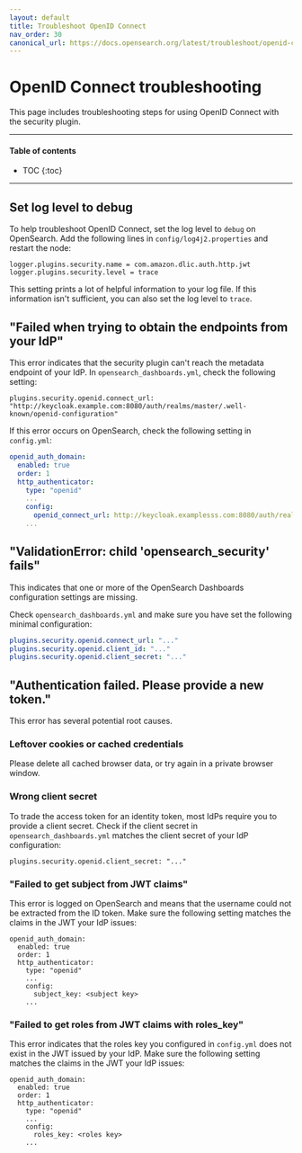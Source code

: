 ```yaml
---
layout: default
title: Troubleshoot OpenID Connect
nav_order: 30
canonical_url: https://docs.opensearch.org/latest/troubleshoot/openid-connect/
---
```


# OpenID Connect troubleshooting

This page includes troubleshooting steps for using OpenID Connect with the security plugin.


---

#### Table of contents
- TOC
{:toc}


---

## Set log level to debug

To help troubleshoot OpenID Connect, set the log level to `debug` on OpenSearch. Add the following lines in `config/log4j2.properties` and restart the node:

```
logger.plugins.security.name = com.amazon.dlic.auth.http.jwt
logger.plugins.security.level = trace
```

This setting prints a lot of helpful information to your log file. If this information isn't sufficient, you can also set the log level to `trace`.


## "Failed when trying to obtain the endpoints from your IdP"

This error indicates that the security plugin can't reach the metadata endpoint of your IdP. In `opensearch_dashboards.yml`, check the following setting:

```
plugins.security.openid.connect_url: "http://keycloak.example.com:8080/auth/realms/master/.well-known/openid-configuration"
```

If this error occurs on OpenSearch, check the following setting in `config.yml`:

```yml
openid_auth_domain:
  enabled: true
  order: 1
  http_authenticator:
    type: "openid"
    ...
    config:
      openid_connect_url: http://keycloak.examplesss.com:8080/auth/realms/master/.well-known/openid-configuration
    ...
```

## "ValidationError: child 'opensearch_security' fails"

This indicates that one or more of the OpenSearch Dashboards configuration settings are missing.

Check `opensearch_dashboards.yml` and make sure you have set the following minimal configuration:

```yml
plugins.security.openid.connect_url: "..."
plugins.security.openid.client_id: "..."
plugins.security.openid.client_secret: "..."
```


## "Authentication failed. Please provide a new token."

This error has several potential root causes.


### Leftover cookies or cached credentials

Please delete all cached browser data, or try again in a private browser window.


### Wrong client secret

To trade the access token for an identity token, most IdPs require you to provide a client secret. Check if the client secret in `opensearch_dashboards.yml` matches the client secret of your IdP configuration:

```
plugins.security.openid.client_secret: "..."
```


### "Failed to get subject from JWT claims"

This error is logged on OpenSearch and means that the username could not be extracted from the ID token. Make sure the following setting matches the claims in the JWT your IdP issues:

```
openid_auth_domain:
  enabled: true
  order: 1
  http_authenticator:
    type: "openid"
    ...
    config:
      subject_key: <subject key>
    ...
```

### "Failed to get roles from JWT claims with roles_key"

This error indicates that the roles key you configured in `config.yml` does not exist in the JWT issued by your IdP. Make sure the following setting matches the claims in the JWT your IdP issues:

```
openid_auth_domain:
  enabled: true
  order: 1
  http_authenticator:
    type: "openid"
    ...
    config:
      roles_key: <roles key>
    ...
```
